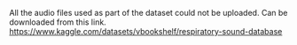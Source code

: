 All the audio files used as part of the dataset could not be uploaded.
Can be downloaded from this link.
https://www.kaggle.com/datasets/vbookshelf/respiratory-sound-database
